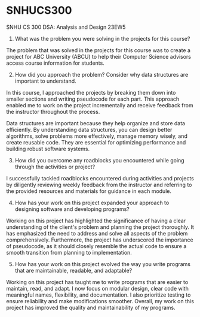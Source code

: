 # SNHUCS300
SNHU CS 300 DSA:  Analysis and Design 23EW5

1.  What was the problem you were solving in the projects for this course?

The problem that was solved in the projects for this course was to create a project for ABC University (ABCU) to help their Computer Science advisors access course information for students.

2.  How did you approach the problem? Consider why data structures are important to understand.

In this course, I approached the projects by breaking them down into smaller sections and writing pseudocode for each part. This approach enabled me to work on the project incrementally and receive feedback from the instructor throughout the process.

Data structures are important because they help organize and store data efficiently.  By understanding data structures, you can design better algorithms, solve problems more effectively, manage memory wisely, and create reusable code.  They are essential for optimizing performance and building robust software systems.

3.  How did you overcome any roadblocks you encountered while going through the activities or project?

I successfully tackled roadblocks encountered during activities and projects by diligently reviewing weekly feedback from the instructor and referring to the provided resources and materials for guidance in each module.  

4.  How has your work on this project expanded your approach to designing software and developing programs?

Working on this project has highlighted the significance of having a clear understanding of the client's problem and planning the project thoroughly.  It has emphasized the need to address and solve all aspects of the problem comprehensively.  Furthermore, the project has underscored the importance of pseudocode, as it should closely resemble the actual code to ensure a smooth transition from planning to implementation.
  
5.  How has your work on this project evolved the way you write programs that are maintainable, readable, and adaptable?

Working on this project has taught me to write programs that are easier to maintain, read, and adapt. I now focus on modular design, clear code with meaningful names, flexibility, and documentation. I also prioritize testing to ensure reliability and make modifications smoother. Overall, my work on this project has improved the quality and maintainability of my programs.
